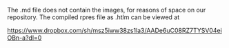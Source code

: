 The .md file does not contain the images, for reasons of space on our repository. The compiled rpres file as .htlm can be viewed at 

https://www.dropbox.com/sh/msz5iww38zs1la3/AADe6uC08RZ7TYSV04eiOBn-a?dl=0
